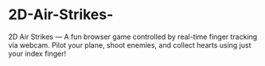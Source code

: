 # 2D-Air-Strikes-
2D Air Strikes — A fun browser game controlled by real-time finger tracking via webcam. Pilot your plane, shoot enemies, and collect hearts using just your index finger!
